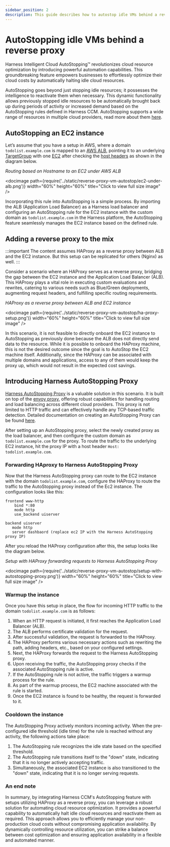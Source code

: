 ```yaml
---
sidebar_position: 2
description: This guide describes how to autostop idle VMs behind a reverse proxy.
---
```


# AutoStopping idle VMs behind a reverse proxy

<ctabanner
  buttonText="Learn More"
  title="Continue your learning journey."
  tagline="Take a Cloud Cost Management Certification today!"
  link="/certifications/cloud-cost-management"
  closable={true}
  target="_self"
/>

Harness Intelligent Cloud AutoStopping™ revolutionizes cloud resource optimization by introducing powerful automation capabilities. This groundbreaking feature empowers businesses to effortlessly optimize their cloud costs by automatically halting idle cloud resources.

AutoStopping goes beyond just stopping idle resources; it possesses the intelligence to reactivate them when necessary. This dynamic functionality allows previously stopped idle resources to be automatically brought back up during periods of activity or increased demand based on the AutoStopping rules defined in Harness CCM. AutoStopping supports a wide range of resources in multiple cloud providers, read more about them [here](/docs/category/autostopping-rules).

## AutoStopping an EC2 instance

Let’s assume that you have a setup in AWS, where a domain `todolist.example.com` is mapped to an [AWS ALB](https://docs.aws.amazon.com/elasticloadbalancing/latest/application/introduction.html), pointing it to an underlying [TargetGroup](https://docs.aws.amazon.com/elasticloadbalancing/latest/application/load-balancer-target-groups.html) with one [EC2](https://aws.amazon.com/ec2/) after checking the [host headers](https://aws.amazon.com/blogs/aws/new-host-based-routing-support-for-aws-application-load-balancers/) as shown in the diagram below.

_Routing based on Hostname to an EC2 under AWS ALB_

<docimage path={require('../static/reverse-proxy-vm-autostop/ec2-under-alb.png')} width="60%" height="60%" title="Click to view full size image" />

Incorporating this rule into AutoStopping is a simple process. By importing the ALB (Application Load Balancer) as a Harness load balancer and configuring an AutoStopping rule for the EC2 instance with the custom domain as `todolist.example.com` in the Harness platform, the AutoStopping feature seamlessly manages the EC2 instance based on the defined rule.

## Adding a reverse proxy to the mix

:::important 
The content assumes HAProxy as a reverse proxy between ALB and the EC2 instance. But this setup can be replicated for others (Nginx) as well.
:::

Consider a scenario where an HAProxy serves as a reverse proxy, bridging the gap between the EC2 instance and the Application Load Balancer (ALB). This HAProxy plays a vital role in executing custom evaluations and rewrites, catering to various needs such as Blue/Green deployments, augmenting request headers, and fulfilling specific routing requirements.

_HAProxy as a reverse proxy between ALB and EC2 instance_

<docimage path={require('../static/reverse-proxy-vm-autostop/ha-proxy-setup.png')} width="60%" height="60%" title="Click to view full size image" />

In this scenario, it is not feasible to directly onboard the EC2 instance to AutoStopping as previously done because the ALB does not directly send data to the resource. While it is possible to onboard the HAProxy machine, this is not the desired outcome since the goal is to AutoStop the EC2 machine itself. Additionally, since the HAProxy can be associated with multiple domains and applications, access to any of them would keep the proxy up, which would not result in the expected cost savings.

## Introducing Harness AutoStopping Proxy

[Harness AutoStopping Proxy](/docs/cloud-cost-management/use-ccm-cost-optimization/optimize-cloud-costs-with-intelligent-cloud-auto-stopping-rules/load-balancer/create-autoproxy-aws-lb/) is a valuable solution in this scenario. It is built on top of the [envoy proxy](https://www.envoyproxy.io/), offering robust capabilities for handling routing and load balancing across different cloud providers. This proxy is not limited to HTTP traffic and can effectively handle any TCP-based traffic detection. Detailed documentation on creating an AutoStopping Proxy can be found [here](/docs/cloud-cost-management/use-ccm-cost-optimization/optimize-cloud-costs-with-intelligent-cloud-auto-stopping-rules/load-balancer/create-autoproxy-aws-lb/).

After setting up an AutoStopping proxy, select the newly created proxy as the load balancer, and then configure the custom domain as `todolist.example.com` for the proxy. To route the traffic to the underlying EC2 instance, hit the proxy IP with a host header `Host: todolist.example.com`.

### Forwarding HAproxy to Harness AutoStopping Proxy
Now that the Harness AutoStopping proxy can route to the EC2 instance with the domain `todolist.example.com`, configure the HAProxy to route the traffic to the AutoStopping proxy instead of the Ec2 instance. The configuration looks like this:

```
frontend www-http
    bind *:80
    mode http
    use_backend uiserver

backend uiserver
   mode http
   server dashbaord (replace ec2 IP with the Harness AutoStopping proxy IP)
```
After you reload the HAProxy configuration after this, the setup looks like the diagram below.

_Setup with HAProxy forwarding requests to Harness AutoStopping Proxy_

<docimage path={require('../static/reverse-proxy-vm-autostop/setup-with-autostopping-proxy.png')} width="60%" height="60%" title="Click to view full size image" />

### Warmup the instance
Once you have this setup in place, the flow for incoming HTTP traffic to the domain `todolist.example.com` is as follows:

1. When an HTTP request is initiated, it first reaches the Application Load Balancer (ALB).
2. The ALB performs certificate validation for the request.
3. After successful validation, the request is forwarded to the HAProxy.
4. The HAProxy performs various necessary actions such as rewriting the path, adding headers, etc., based on your configured settings.
5. Next, the HAProxy forwards the request to the Harness AutoStopping proxy.
6. Upon receiving the traffic, the AutoStopping proxy checks if the associated AutoStopping rule is active.
7. If the AutoStopping rule is not active, the traffic triggers a warmup process for the rule.
8. As part of the warmup process, the EC2 machine associated with the rule is started.
9. Once the EC2 instance is found to be healthy, the request is forwarded to it.


### Cooldown the instance
The AutoStopping Proxy actively monitors incoming activity. When the pre-configured idle threshold (idle time) for the rule is reached without any activity, the following actions take place:

1. The AutoStopping rule recognizes the idle state based on the specified threshold.
2. The AutoStopping rule transitions itself to the "down" state, indicating that it is no longer actively accepting traffic.
3. Simultaneously, the associated EC2 instance is also transitioned to the "down" state, indicating that it is no longer serving requests.

### An end note

In summary, by integrating Harness CCM's AutoStopping feature with setups utilizing HAProxy as a reverse proxy, you can leverage a robust solution for automating cloud resource optimization. It provides a powerful capability to automatically halt idle cloud resources and reactivate them as required. This approach allows you to efficiently manage your non-production cloud costs without compromising application availability. By dynamically controlling resource utilization, you can strike a balance between cost optimization and ensuring application availability in a flexible and automated manner.